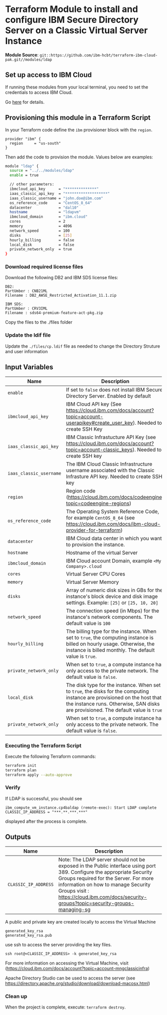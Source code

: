 
# Terraform Module to install and configure IBM Secure Directory Server on a Classic Virtual Server Instance

**Module Source**: `git::https://github.com/ibm-hcbt/terraform-ibm-cloud-pak.git//modules/ldap`

## Set up access to IBM Cloud

If running these modules from your local terminal, you need to set the credentials to access IBM Cloud.

Go [here](../../CREDENTIALS.md) for details.

## Provisioning this module in a Terraform Script

In your Terraform code define the `ibm` provisioner block with the `region`.

```hcl
provider "ibm" {
  region     = "us-south"
}
```

Then add the code to provision the module. Values below are examples:

```bash
module "ldap" {
  source = "../../modules/ldap"
  enable = true

  // other parameters:
  ibmcloud_api_key      = "**************"
  iaas_classic_api_key  = "*******************"
  iaas_classic_username = "john.doe@ibm.com"
  os_reference_code     = "CentOS_8_64"
  datacenter            = "dal10"
  hostname              = "ldapvm"
  ibmcloud_domain       = "ibm.cloud" 
  cores                 = 2
  memory                = 4096
  network_speed         = 100
  disks                 = [25]
  hourly_billing        = false
  local_disk            = false
  private_network_only  = true
}
```

### Download required license files

Download the following DB2 and IBM SDS license files:

```console
DB2:
PartUmber : CNB21ML
Filename : DB2_AWSE_Restricted_Activation_11.1.zip

IBM SDS:
PartUmber : CRV3IML
Filename : sds64-premium-feature-act-pkg.zip
```

Copy the files to the ./files folder

### Update the ldif file

Update the `./files/cp.ldif` file as needed to change the Directory Struture and user information

## Input Variables

| Name                    | Description                                                                                                                                                                                                 | Default | Required |
| ----------------------- | ----------------------------------------------------------------------------------------------------------------------------------------------------------------------------------------------------------- | ------- | -------- |
| `enable`                | If set to `false` does not install IBM Secure Directory Server. Enabled by default  | `true`  | No       |
| `ibmcloud_api_key`      | IBM Cloud API key (See https://cloud.ibm.com/docs/account?topic=account-userapikey#create_user_key). Needed to create SSH Key                                                   |         | Yes      |
| `iaas_classic_api_key`  | IBM Classic Infrastucture API Key (see https://cloud.ibm.com/docs/account?topic=account-classic_keys). Needed to create SSH key                                               |         | Yes      |
| `iaas_classic_username` | The IBM Cloud Classic Infrastructure username associated with the Classic Infrasture API key. Needed to create SSH key                                                      |         | Yes      |
| `region`                | Region code (https://cloud.ibm.com/docs/codeengine?topic=codeengine-regions)                                                                                                                                |         | Yes      |
| `os_reference_code`     | The Operating System Reference Code, for example `CentOS_8_64` (see https://cloud.ibm.com/docs/ibm-cloud-provider-for-terraform)                                                                              |         | Yes      |
| `datacenter`            | IBM Cloud data center in which you want to provision the instance.                                                                                                                                          |         | Yes      |
| `hostname`              | Hostname of the virtual Server                                                                                                                                                                              |    "ldapvm"     | No      |
| `ibmcloud_domain`       | IBM Cloud account Domain, example `<My Company>.cloud`                                                                                                                                                        |    ibm.cloud     | Yes      |
| `cores`                 | Virtual Server CPU Cores                                                                                                                                                                                    |         | Yes      |
| `memory`                | Virtual Server Memory                                                                                                                                                                                       |         | Yes      |
| `disks`                 | Array of numeric disk sizes in GBs for the instance's block device and disk image settings. Example: `[25]` or `[25, 10, 20]`                                                                                                                    |          | Yes      |
| `network_speed`         | The connection speed (in Mbps) for the instance's network components. The default value is `100`                                                                                                             | `100`   | No      |
| `hourly_billing`        | The billing type for the instance. When set to `true`, the computing instance is billed on hourly usage. Otherwise, the instance is billed monthly. The default value is `true`.                                | `true`  | No      |
| `private_network_only`  | When set to `true`, a compute instance has only access to the private network. The default value is `false`.                                                                                                    | `false` | No      |
| `local_disk`            | The disk type for the instance. When set to `true`, the disks for the computing instance are provisioned on the host that the instance runs. Otherwise, SAN disks are provisioned. The default value is `true`. | `true`  | No      |
| `private_network_only`  | When set to `true`, a compute instance has only access to the private network. The default value is `false`.| `false`  | No      |


### Executing the Terraform Script

Execute the following Terraform commands:

```bash
terraform init
terraform plan
terraform apply --auto-approve
```
### Verify
If LDAP is successful, you should see

```console
ibm_compute_vm_instance.cp4baldap (remote-exec): Start LDAP complete
CLASSIC_IP_ADDRESS = "***.**.***.***"
```
displayed after the process is complete.

## Outputs

| Name                 | Description                                                                                                                                |
| -------------------- | ------------------------------------------------------------------------------------------------------------------------------------------ |
| `CLASSIC_IP_ADDRESS` | Note: The LDAP server should not be exposed in the Public interface using port 389. Configure the appropriate Security Groups required for the Server. For more information on how to manage Security Groups visit : https://cloud.ibm.com/docs/security-groups?topic=security-groups-managing-sg |

A public and private key are created locally to access the Virtual Machine

```console
generated_key_rsa
generated_key_rsa.pub
```

use ssh to access the server providing the key files.

```console
ssh root@<CLASSIC_IP_ADDRESS> -k generated_key_rsa
```

For more information on accessing the Virtual Machine, visit (https://cloud.ibm.com/docs/account?topic=account-mngclassicinfra)

Apache Directory Studio can be used to access the server (see https://directory.apache.org/studio/download/download-macosx.html)

### Clean up

When the project is complete, execute: `terraform destroy`.
